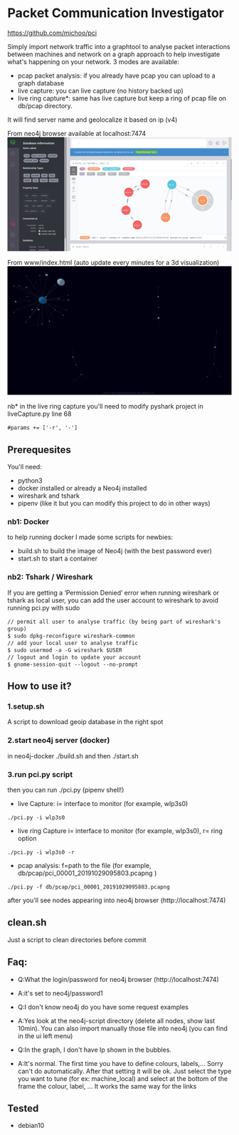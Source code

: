 # Packet Communication Investigator

https://github.com/michoo/pci

Simply import network traffic into a graphtool to analyse packet interactions between machines and network on a graph approach to help investigate what's happening on your network.
3 modes are available:
- pcap packet analysis: if you already have pcap you can upload to a graph database
- live capture: you can live capture (no history backed up)
- live ring capture*: same has live capture but keep a ring of pcap file on db/pcap directory.

It will find server name and geolocalize it based on ip (v4)

From neo4j browser available at localhost:7474
![Alt text](Screenshot.png?raw=true "PCI ")


From www/index.html (auto update every minutes for a 3d visualization)
![Alt text](Screenshot2.png?raw=true "WWW ")

nb* in the live ring capture you'll need to modify pyshark project in liveCapture.py line 68
```
#params += ['-r', '-']
``` 

## Prerequesites 
You'll need:
 - python3
 - docker installed or already a Neo4j installed
 - wireshark and tshark
 - pipenv (like it but you can modify this project to do in other ways)
 
 
### nb1: Docker
to help running docker I made some scripts for newbies:
- build.sh to build the image of Neo4j (with the best password ever)
- start.sh to start a container 

### nb2: Tshark / Wireshark
If you are getting a ‘Permission Denied’ error when running wireshark or tshark as local user, you can add the user account to wireshark to avoid running pci.py with sudo
```
// permit all user to analyse traffic (by being part of wireshark's group)
$ sudo dpkg-reconfigure wireshark-common 
// add your local user to analyse traffic
$ sudo usermod -a -G wireshark $USER
// logout and login to update your account
$ gnome-session-quit --logout --no-prompt
```


## How to use it?

### 1.setup.sh
A script to download geoip database in the right spot

### 2.start neo4j server (docker)
in neo4j-docker
./build.sh
and then
./start.sh

### 3.run pci.py script
then you can run ./pci.py (pipenv shell!)
- live Capture: i= interface to monitor (for example, wlp3s0)
```
./pci.py -i wlp3s0
```
- live ring Capture i= interface to monitor (for example, wlp3s0), r= ring option
```
./pci.py -i wlp3s0 -r
```
- pcap analysis: f=path to the file (for example, db/pcap/pci_00001_20191029095803.pcapng )
```
./pci.py -f db/pcap/pci_00001_20191029095803.pcapng
```
after you'll see nodes appearing into neo4j browser (http://localhost:7474)


## clean.sh
Just a script to clean directories before commit

## Faq:

- Q:What the login/password for neo4j browser (http://localhost:7474) 
- A:it's set to neo4j/password1


- Q:I don't know neo4j do you have some request examples
- A:Yes look at the neo4j-script directory (delete all nodes, show last 10min). You can also import manually those file into neo4j (you can find in the ui left menu) 


- Q:In the graph, I don't have Ip shown in the bubbles.
- A:It's normal. The first time you have to define colours, labels,... Sorry can't do automatically. After that setting it will be ok. Just select the type you want to tune (for ex: machine_local) and select at the bottom of the frame the colour, label, ... It works the same way for the links


## Tested
- debian10
